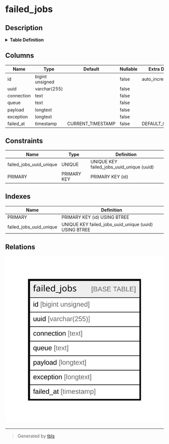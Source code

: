 # failed_jobs

## Description

<details>
<summary><strong>Table Definition</strong></summary>

```sql
CREATE TABLE `failed_jobs` (
  `id` bigint unsigned NOT NULL AUTO_INCREMENT,
  `uuid` varchar(255) COLLATE utf8mb4_unicode_ci NOT NULL,
  `connection` text COLLATE utf8mb4_unicode_ci NOT NULL,
  `queue` text COLLATE utf8mb4_unicode_ci NOT NULL,
  `payload` longtext COLLATE utf8mb4_unicode_ci NOT NULL,
  `exception` longtext COLLATE utf8mb4_unicode_ci NOT NULL,
  `failed_at` timestamp NOT NULL DEFAULT CURRENT_TIMESTAMP,
  PRIMARY KEY (`id`),
  UNIQUE KEY `failed_jobs_uuid_unique` (`uuid`)
) ENGINE=InnoDB AUTO_INCREMENT=[Redacted by tbls] DEFAULT CHARSET=utf8mb4 COLLATE=utf8mb4_unicode_ci
```

</details>

## Columns

| Name | Type | Default | Nullable | Extra Definition | Children | Parents | Comment |
| ---- | ---- | ------- | -------- | ---------------- | -------- | ------- | ------- |
| id | bigint unsigned |  | false | auto_increment |  |  |  |
| uuid | varchar(255) |  | false |  |  |  |  |
| connection | text |  | false |  |  |  |  |
| queue | text |  | false |  |  |  |  |
| payload | longtext |  | false |  |  |  |  |
| exception | longtext |  | false |  |  |  |  |
| failed_at | timestamp | CURRENT_TIMESTAMP | false | DEFAULT_GENERATED |  |  |  |

## Constraints

| Name | Type | Definition |
| ---- | ---- | ---------- |
| failed_jobs_uuid_unique | UNIQUE | UNIQUE KEY failed_jobs_uuid_unique (uuid) |
| PRIMARY | PRIMARY KEY | PRIMARY KEY (id) |

## Indexes

| Name | Definition |
| ---- | ---------- |
| PRIMARY | PRIMARY KEY (id) USING BTREE |
| failed_jobs_uuid_unique | UNIQUE KEY failed_jobs_uuid_unique (uuid) USING BTREE |

## Relations

![er](failed_jobs.svg)

---

> Generated by [tbls](https://github.com/k1LoW/tbls)
